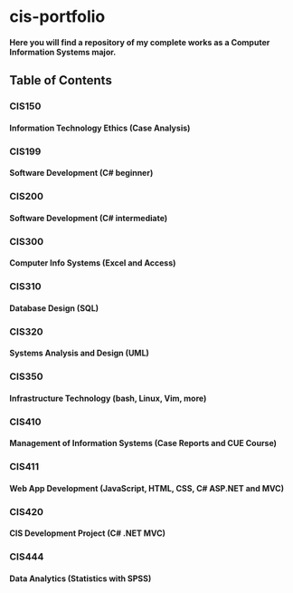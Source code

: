 # cis-portfolio

#### Here you will find a repository of my complete works as a Computer Information Systems major.


## Table of Contents

### CIS150
#### Information Technology Ethics (Case Analysis)


### CIS199
#### Software Development (C# beginner)


### CIS200
#### Software Development (C# intermediate)


### CIS300
#### Computer Info Systems (Excel and Access)


### CIS310
#### Database Design (SQL)


### CIS320
#### Systems Analysis and Design (UML)


### CIS350
#### Infrastructure Technology (bash, Linux, Vim, more)


### CIS410
#### Management of Information Systems (Case Reports and CUE Course)


### CIS411
#### Web App Development (JavaScript, HTML, CSS, C# ASP.NET and MVC)


### CIS420
#### CIS Development Project (C# .NET MVC)


### CIS444
#### Data Analytics (Statistics with SPSS)
